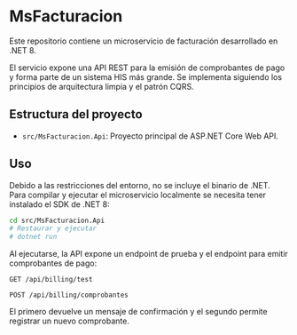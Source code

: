 # MsFacturacion

Este repositorio contiene un microservicio de facturación desarrollado en .NET 8.

El servicio expone una API REST para la emisión de comprobantes de pago y forma parte de un sistema HIS más grande. Se implementa siguiendo los principios de arquitectura limpia y el patrón CQRS.

## Estructura del proyecto

- `src/MsFacturacion.Api`: Proyecto principal de ASP.NET Core Web API.

## Uso

Debido a las restricciones del entorno, no se incluye el binario de .NET. Para compilar y ejecutar el microservicio localmente se necesita tener instalado el SDK de .NET 8:

```bash
cd src/MsFacturacion.Api
# Restaurar y ejecutar
# dotnet run
```

Al ejecutarse, la API expone un endpoint de prueba y el endpoint para emitir comprobantes de pago:

```
GET /api/billing/test

POST /api/billing/comprobantes
```

El primero devuelve un mensaje de confirmación y el segundo permite registrar un nuevo comprobante.
